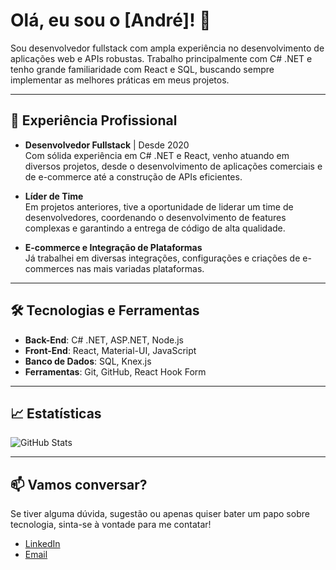 # Olá, eu sou o [André]! 👋

Sou desenvolvedor fullstack com ampla experiência no desenvolvimento de aplicações web e APIs robustas. Trabalho principalmente com C# .NET e tenho grande familiaridade com React e SQL, buscando sempre implementar as melhores práticas em meus projetos.

---

## 💼 Experiência Profissional

- **Desenvolvedor Fullstack** | Desde 2020  
  Com sólida experiência em C# .NET e React, venho atuando em diversos projetos, desde o desenvolvimento de aplicações comerciais e de e-commerce até a construção de APIs eficientes.

- **Líder de Time**  
  Em projetos anteriores, tive a oportunidade de liderar um time de desenvolvedores, coordenando o desenvolvimento de features complexas e garantindo a entrega de código de alta qualidade.

- **E-commerce e Integração de Plataformas**  
  Já trabalhei em diversas integrações, configurações e criações de e-commerces nas mais variadas plataformas. 

---

## 🛠️ Tecnologias e Ferramentas

- **Back-End**: C# .NET, ASP.NET, Node.js
- **Front-End**: React, Material-UI, JavaScript
- **Banco de Dados**: SQL, Knex.js
- **Ferramentas**: Git, GitHub, React Hook Form

---


## 📈 Estatísticas

![GitHub Stats](https://github-readme-stats.vercel.app/api?username=SeuUsuario&show_icons=true&theme=radical)

---

## 📫 Vamos conversar?

Se tiver alguma dúvida, sugestão ou apenas quiser bater um papo sobre tecnologia, sinta-se à vontade para me contatar!

- [LinkedIn](https://linkedin.com/in/seuusuario)
- [Email](mailto:seuemail@dominio.com)
